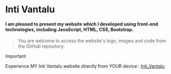 # Inti Vantalu

#### I am pleased to present my website which I developed using front-end technologies, including JavaScript, HTML, CSS, Bootstrap.
> You are welcome to access the website's logo, images and code from the GitHub repository.

> [!IMPORTANT]
Experience MY Inti Vantalu website directly from YOUR device : [Inti_Vantalu](https://mani-sankar17.github.io/Inti_Vantalu_website/)
